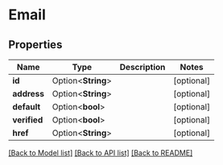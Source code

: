 # Email

## Properties

Name | Type | Description | Notes
------------ | ------------- | ------------- | -------------
**id** | Option<**String**> |  | [optional]
**address** | Option<**String**> |  | [optional]
**default** | Option<**bool**> |  | [optional]
**verified** | Option<**bool**> |  | [optional]
**href** | Option<**String**> |  | [optional]

[[Back to Model list]](../README.md#documentation-for-models) [[Back to API list]](../README.md#documentation-for-api-endpoints) [[Back to README]](../README.md)


